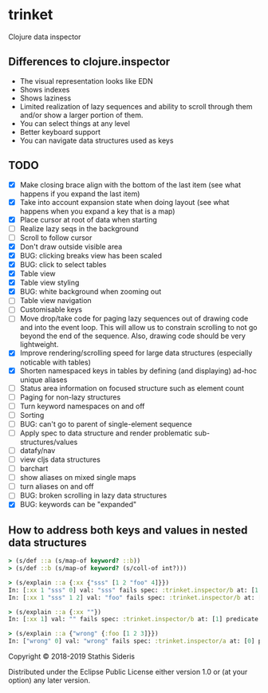 # trinket

Clojure data inspector

##  Differences to clojure.inspector

- The visual representation looks like EDN
- Shows indexes
- Shows laziness
- Limited realization of lazy sequences and ability to scroll through
  them and/or show a larger portion of them.
- You can select things at any level
- Better keyboard support
- You can navigate data structures used as keys

## TODO

- [x] Make closing brace align with the bottom of the last item (see
      what happens if you expand the last item)
- [x] Take into account expansion state when doing layout (see what
      happens when you expand a key that is a map)
- [x] Place cursor at root of data when starting
- [ ] Realize lazy seqs in the background
- [ ] Scroll to follow cursor
- [x] Don't draw outside visible area
- [x] BUG: clicking breaks view has been scaled
- [x] BUG: click to select tables
- [x] Table view
- [x] Table view styling
- [x] BUG: white background when zooming out
- [ ] Table view navigation
- [ ] Customisable keys
- [ ] Move drop/take code for paging lazy sequences out of drawing
      code and into the event loop. This will allow us to constrain
      scrolling to not go beyond the end of the sequence. Also,
      drawing code should be very lightweight.
- [x] Improve rendering/scrolling speed for large data structures
      (especially noticable with tables)
- [x] Shorten namespaced keys in tables by defining (and displaying)
      ad-hoc unique aliases
- [ ] Status area information on focused structure such as element
      count
- [ ] Paging for non-lazy structures
- [ ] Turn keyword namespaces on and off
- [ ] Sorting
- [ ] BUG: can't go to parent of single-element sequence
- [ ] Apply spec to data structure and render problematic
      sub-structures/values
- [ ] datafy/nav
- [ ] view cljs data structures
- [ ] barchart
- [ ] show aliases on mixed single maps
- [ ] turn aliases on and off
- [ ] BUG: broken scrolling in lazy data structures
- [x] BUG: keywords can be "expanded"

## How to address both keys and values in nested data structures

``` clojure
> (s/def ::a (s/map-of keyword? ::b))
> (s/def ::b (s/map-of keyword? (s/coll-of int?)))

> (s/explain ::a {:xx {"sss" [1 2 "foo" 4]}})
In: [:xx 1 "sss" 0] val: "sss" fails spec: :trinket.inspector/b at: [1 0] predicate: keyword?
In: [:xx 1 "sss" 1 2] val: "foo" fails spec: :trinket.inspector/b at: [1 1] predicate: int?

> (s/explain ::a {:xx ""})
In: [:xx 1] val: "" fails spec: :trinket.inspector/b at: [1] predicate: map?

> (s/explain ::a {"wrong" {:foo [1 2 3]}})
In: ["wrong" 0] val: "wrong" fails spec: :trinket.inspector/a at: [0] predicate: keyword?
```

Copyright © 2018-2019 Stathis Sideris

Distributed under the Eclipse Public License either version 1.0 or (at
your option) any later version.
